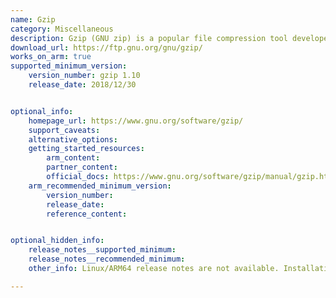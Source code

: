 ```yaml
---
name: Gzip
category: Miscellaneous
description: Gzip (GNU zip) is a popular file compression tool developed in the GNU Project. It is used to compress and decompress files, primarily to reduce their size and save storage space or bandwidth during transmission.
download_url: https://ftp.gnu.org/gnu/gzip/
works_on_arm: true
supported_minimum_version:
    version_number: gzip 1.10
    release_date: 2018/12/30


optional_info:
    homepage_url: https://www.gnu.org/software/gzip/
    support_caveats:
    alternative_options:
    getting_started_resources:
        arm_content:
        partner_content:
        official_docs: https://www.gnu.org/software/gzip/manual/gzip.html
    arm_recommended_minimum_version:
        version_number:
        release_date:
        reference_content:


optional_hidden_info:
    release_notes__supported_minimum:
    release_notes__recommended_minimum:
    other_info: Linux/ARM64 release notes are not available. Installation and testing are done via the [tar archive](https://ftp.gnu.org/gnu/gzip/).

---
```


